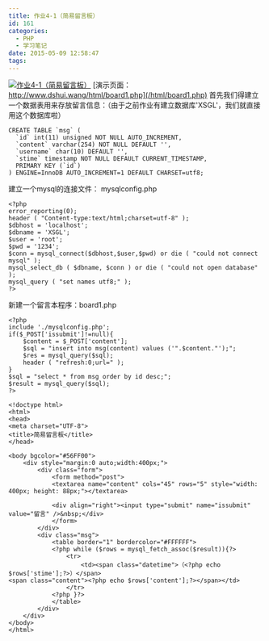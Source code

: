 ```yaml
---
title: 作业4-1（简易留言板）
id: 161
categories:
  - PHP
  - 学习笔记
date: 2015-05-09 12:58:47
tags:
---
```


[![作业4-1（简易留言板）](/wp-content/uploads/2015/05/QQ20150509-2@2x-273x300.png)](/wp-content/uploads/2015/05/QQ20150509-2@2x.png)
[演示页面：http://www.dshui.wang/html/board1.php](/html/board1.php)
首先我们得建立一个数据表用来存放留言信息：（由于之前作业有建立数据库'XSGL'，我们就直接用这个数据库啦）
```
CREATE TABLE `msg` (
  `id` int(11) unsigned NOT NULL AUTO_INCREMENT,
  `content` varchar(254) NOT NULL DEFAULT '',
  `username` char(10) DEFAULT '',
  `stime` timestamp NOT NULL DEFAULT CURRENT_TIMESTAMP,
  PRIMARY KEY (`id`)
) ENGINE=InnoDB AUTO_INCREMENT=1 DEFAULT CHARSET=utf8;
```
建立一个mysql的连接文件： mysqlconfig.php
```
<?php
error_reporting(0);
header ( "Content-type:text/html;charset=utf-8" );
$dbhost = 'localhost';
$dbname = 'XSGL';
$user = 'root';
$pwd = '1234';
$conn = mysql_connect($dbhost,$user,$pwd) or die ( "could not connect mysql" );
mysql_select_db ( $dbname, $conn ) or die ( "could not open database" );
mysql_query ( "set names utf8;" );
?>
```
新建一个留言本程序：board1.php
```
<?php
include './mysqlconfig.php';
if($_POST['issubmit']!=null){
	$content = $_POST['content'];
	$sql = "insert into msg(content) values ('".$content."');";
	$res = mysql_query($sql);
	header ( "refresh:0;url=" );
}
$sql = "select * from msg order by id desc;";
$result = mysql_query($sql);
?>
```
```
<!doctype html>
<html>
<head>
<meta charset="UTF-8">
<title>简易留言板</title>
</head>

<body bgcolor="#56FF00">
	<div style="margin:0 auto;width:400px;">
        <div class="form">
            <form method="post">
            <textarea name="content" cols="45" rows="5" style="width: 400px; height: 88px;"></textarea>

            <div align="right"><input type="submit" name="issubmit" value="留言" />&nbsp;</div>
            </form>
        </div>
        <div class="msg">
        	<table border="1" bordercolor="#FFFFFF">
        	<?php while ($rows = mysql_fetch_assoc($result)){?>
            	<tr>
                	<td><span class="datetime">（<?php echo $rows['stime'];?>）</span>
<span class="content"><?php echo $rows['content'];?></span></td>
                </tr>
            <?php }?>
            </table>
        </div>
	</div>
</body>
</html>

```